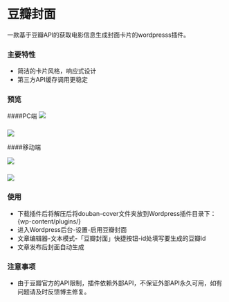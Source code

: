 # 豆瓣封面
一款基于豆瓣API的获取电影信息生成封面卡片的wordpresss插件。
### 主要特性
- 简洁的卡片风格，响应式设计
- 第三方API缓存调用更稳定

### 预览

####PC端
[![](https://ww2.sinaimg.cn/mw690/007vLMz8ly1g19b3bbjglj30yc0iq0vs.jpg)](https://www.lylares.com/a-wordpress-plugin-of-douban-movie.html"WordPress豆瓣封面插件")

###
[![](https://ww2.sinaimg.cn/mw690/007vLMz8ly1g19b45rw3hj30xi0q80wx.jpg)](https://www.lylares.com/a-wordpress-plugin-of-douban-movie.html"WordPress豆瓣封面插件")

####移动端

[![](https://ww2.sinaimg.cn/mw690/007vLMz8ly1g19ay43tu1j30xp0u0grw.jpg)](https://www.lylares.com/a-wordpress-plugin-of-douban-movie.html"WordPress豆瓣封面插件")
###
[![](https://ww2.sinaimg.cn/mw690/007vLMz8ly1g19ayna8o6j30u017w46b.jpg)](https://www.lylares.com/a-wordpress-plugin-of-douban-movie.html"WordPress豆瓣封面插件")


### 使用
- 下载插件后将解压后将douban-cover文件夹放到Wordpress插件目录下：{wp-content/plugins/}
- 进入Wordpress后台-设置-启用豆瓣封面
- 文章编辑器-文本模式-「豆瓣封面」快捷按钮-id处填写要生成的豆瓣id
- 文章发布后封面自动生成

### 注意事项
- 由于豆瓣官方的API限制，插件依赖外部API，不保证外部API永久可用，如有问题请及时反馈博主修复。

